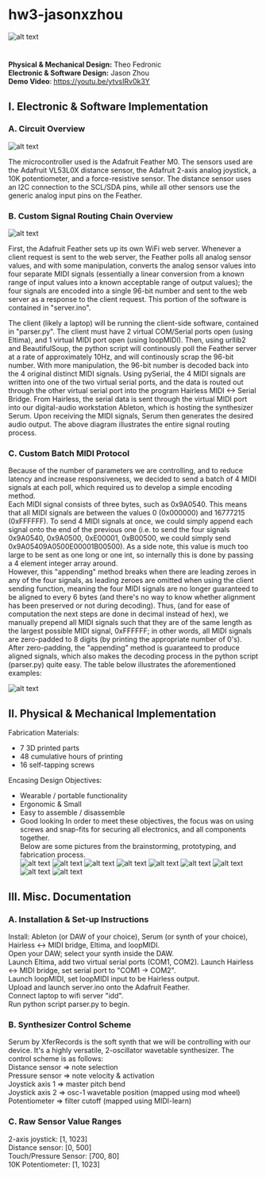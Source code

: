 # hw3-jasonxzhou
![alt text](https://github.com/IDD-su18/hw3-jasonxzhou/blob/master/misc/image037.jpg)
#
**Physical & Mechanical Design:** Theo Fedronic  
**Electronic & Software Design:** Jason Zhou   
**Demo Video**: https://youtu.be/ytvsIRv0k3Y

## I. Electronic & Software Implementation	
### A. Circuit Overview
![alt text](https://github.com/IDD-su18/hw3-jasonxzhou/blob/master/misc/circuit.png)

The microcontroller used is the Adafruit Feather M0. The sensors used are the Adafruit VL53L0X distance sensor, the Adafruit 2-axis analog joystick, a 10K potentiometer, and a force-resistive sensor. The distance sensor uses an I2C connection to the SCL/SDA pins, while all other sensors use the generic analog input pins on the Feather.

### B. Custom Signal Routing Chain Overview
![alt text](https://github.com/IDD-su18/hw3-jasonxzhou/blob/master/misc/routing-1.jpg)

First, the Adafruit Feather sets up its own WiFi web server. Whenever a client request is sent to the web server, the Feather polls all analog sensor values, and with some manipulation, converts the analog sensor values into four separate MIDI signals (essentially a linear conversion from a known range of input values into a known acceptable range of output values); the four signals are encoded into a single 96-bit number and sent to the web server as a response to the client request. This portion of the software is contained in "server.ino". 

The client (likely a laptop) will be running the client-side software, contained in "parser.py". The client must have 2 virtual COM/Serial ports open (using Eltima), and 1 virtual MIDI port open (using loopMIDI). Then, using urllib2 and BeautifulSoup, the python script will continously poll the Feather server at a rate of approximately 10Hz, and will continously scrap the 96-bit number. With more manipulation, the 96-bit number is decoded back into the 4 original distinct MIDI signals. Using pySerial, the 4 MIDI signals are written into one of the two virtual serial ports, and the data is routed out through the other virtual serial port into the program Hairless MIDI <-> Serial Bridge. From Hairless, the serial data is sent through the virtual MIDI port into our digital-audio workstation Ableton, which is hosting the synthesizer Serum. Upon receiving the MIDI signals, Serum then generates the desired audio output. The above diagram illustrates the entire signal routing process.

### C. Custom Batch MIDI Protocol
Because of the number of parameters we are controlling, and to reduce latency and increase responsiveness, we decided to send a batch of 4 MIDI signals at each poll, which required us to develop a simple encoding method.  
Each MIDI signal consists of three bytes, such as 0x9A0540. This means that all MIDI signals are between the values 0 (0x000000) and 16777215 (0xFFFFFF). To send 4 MIDI signals at once, we could simply append each signal onto the end of the previous one (i.e. to send the four signals 0x9A0540, 0x9A0500, 0xE00001, 0xB00500, we could simply send 0x9A05409A0500E00001B00500). As a side note, this value is much too large to be sent as one long or one int, so internally this is done by passing a 4 element integer array around.  
However, this "appending" method breaks when there are leading zeroes in any of the four signals, as leading zeroes are omitted when using the client sending function, meaning the four MIDI signals are no longer guaranteed to be aligned to every 6 bytes (and there's no way to know whether alignment has been preserved or not during decoding). Thus, (and for ease of computation the next steps are done in decimal instead of hex), we manually prepend all MIDI signals such that they are of the same length as the largest possible MIDI signal, 0xFFFFFF; in other words, all MIDI signals are zero-padded to 8 digits (by printing the appropriate number of 0's). After zero-padding, the "appending" method is guaranteed to produce aligned signals, which also makes the decoding process in the python script (parser.py) quite easy. The table below illustrates the aforementioned examples: 

![alt text](https://github.com/IDD-su18/hw3-jasonxzhou/blob/master/misc/zeropad.png)

## II. Physical & Mechanical Implementation
Fabrication Materials:
- 7 3D printed parts
- 48 cumulative hours of printing
- 16 self-tapping screws

Encasing Design Objectives:
- Wearable / portable functionality
- Ergonomic & Small
- Easy to assemble / disassemble
- Good looking
In order to meet these objectives, the focus was on using screws and snap-fits for securing all electronics, and all components together.  
Below are some pictures from the brainstorming, prototyping, and fabrication process.  
![alt text](https://github.com/IDD-su18/hw3-jasonxzhou/blob/master/misc/image001.jpg)
![alt text](https://github.com/IDD-su18/hw3-jasonxzhou/blob/master/misc/image008.jpg)
![alt text](https://github.com/IDD-su18/hw3-jasonxzhou/blob/master/misc/image003.jpg)
![alt text](https://github.com/IDD-su18/hw3-jasonxzhou/blob/master/misc/image015.png)
![alt text](https://github.com/IDD-su18/hw3-jasonxzhou/blob/master/misc/image017.png)
![alt text](https://github.com/IDD-su18/hw3-jasonxzhou/blob/master/misc/image019.png)
![alt text](https://github.com/IDD-su18/hw3-jasonxzhou/blob/master/misc/image021.png)
![alt text](https://github.com/IDD-su18/hw3-jasonxzhou/blob/master/misc/image023.jpg)
![alt text](https://github.com/IDD-su18/hw3-jasonxzhou/blob/master/misc/image033.jpg)


## III. Misc. Documentation

### A. Installation & Set-up Instructions
Install: Ableton (or DAW of your choice), Serum (or synth of your choice), Hairless <-> MIDI bridge, Eltima, and loopMIDI.  
Open your DAW; select your synth inside the DAW.  
Launch Eltima, add two virtual serial ports (COM1, COM2). 
Launch Hairless <-> MIDI bridge, set serial port to "COM1 -> COM2".  
Launch loopMIDI, set loopMIDI input to be Hairless output.   
Upload and launch server.ino onto the Adafruit Feather.  
Connect laptop to wifi server "idd".      
Run python script parser.py to begin.  

### B. Synthesizer Control Scheme
Serum by XferRecords is the soft synth that we will be controlling with our device. It's a highly versatile, 2-oscillator wavetable synthesizer.
The control scheme is as follows:  
Distance sensor => note selection  
Pressure sensor => note velocity & activation     
Joystick axis 1 => master pitch bend  
Joystick axis 2 => osc-1 wavetable position (mapped using mod wheel)  
Potentiometer => filter cutoff (mapped using MIDI-learn)  
  
### C. Raw Sensor Value Ranges  
2-axis joystick: [1, 1023]  
Distance sensor: [0, 500]  
Touch/Pressure Sensor: [700, 80]  
10K Potentiometer: [1, 1023]  
 
